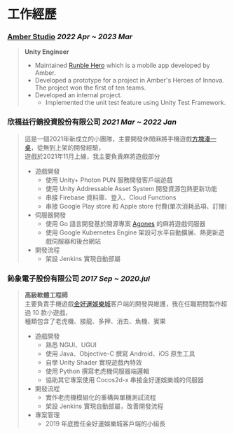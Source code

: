 # 工作經歷

### **[Amber Studio](https://amberstudio.com/)** *2022 Apr ~ 2023 Mar*
> **Unity Engineer**
> - Maintained [Runble Hero](https://play.google.com/store/apps/details?id=com.lorraine.rumbleleague1&hl=en_US&gl=US) which is a mobile app developed by Amber.
> - Developed a prototype for a project in Amber's Heroes of Innova. The project won the first of ten teams.
> - Developed an internal project.
>   - Implemented the unit test feature using Unity Test Framework.

### **欣福益行銷投資股份有限公司** *2021 Mar ~ 2022 Jan*
> 這是一個2021年新成立的小團隊，主要開發休閒麻將手機遊戲[方塊湊一桌](https://www.facebook.com/CubeMahjong/)，從無到上架的開發經驗，<br/>
遊戲於2021年11月上線，我主要負責麻將遊戲部分
> - 遊戲開發
>   - 使用 Unity+ Photon PUN 服務開發客戶端遊戲
>   - 使用 Unity Addressable Asset System 開發資源包熱更新功能
>   - 串接 Firebase 資料庫、登入、Cloud Functions
>   - 串接 Google Play store 和 Apple store 付費(單次消耗品項、訂閱) 
> - 伺服器開發
>   - 使用 Go 語言開發基於開源專案 [Agones](https://agones.dev/site/) 的麻將遊戲伺服器
>   - 使用 Google Kubernetes Engine 架設可水平自動擴展、熱更新遊戲伺服器和後台網站
> - 開發流程
>   - 架設 Jenkins 實現自動部屬

### **鈊象電子股份有限公司**  *2017 Sep ~ 2020.jul*
> **高級軟體工程師**  
> 主要負責手機遊戲[金好運娛樂城](https://www.goodluck777.com/)客戶端的開發與維護，我在任職期間製作超過 10 款小遊戲，<br/>
種類包含了老虎機、接龍、多押、消去、魚機、賓果
> - 遊戲開發
>   - 熟悉 NGUI、UGUI
>   - 使用 Java、Objective-C 撰寫 Android、iOS 原生工具
>   - 自學 Unity Shader 實現遊戲內特效
>   - 使用 Python 撰寫老虎機伺服器端邏輯
>   - 協助其它專案使用 Cocos2d-x 串接金好運娛樂城的伺服器
> - 開發流程
>   - 實作老虎機模組化的重構與單機測試流程
>   - 架設 Jenkins 實現自動部屬，改善開發流程
> - 專案管理
>   - 2019 年底擔任金好運娛樂城客戶端的小組長

